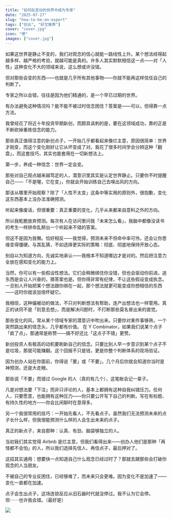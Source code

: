 ```yaml
---
title: "如何在变动的世界中成为专家"
date: "2025-07-27"
slug: "how-to-be-an-expert"
tags: ["创业", "好文推荐"]
cover: "cover.jpg"
icon: "😎"
images: ["cover.jpg"]
---
```

如果这世界是静止不变的，我们对观念的信心就能一路线性上升。某个想法经得起越多样、越严格的考验，就越可能是真的。许多人其实默默相信这一点——对「人性」这种变化不大的领域来说，这么想或许没错。



但对那些会变的东西——也就是几乎所有其他事物——你就不能再这样信任自己的判断了。



专家之所以会错，往往是因为他们精通的，是一个早已过期的世界。



有办法避免这种情况吗？能不能不被过时信念困住？答案是——可以，但得靠一点方法。



我曾经花了将近十年投资早期新创，而颇具讽刺的是，要在这领域成功，靠的正是不断砍掉重练信念的能力。



那些真正值得注意的新创点子，一开始几乎都看起来像烂主意，原因很简单：世界才刚变，而这个变化刚好让它从坏变成了对。我花了很多时间学会分辨这种「翻盘」，而这套技巧，其实也能套用在一切新想法上。



第一步，养成一种信念：世界一定会变。



那些对自己观点越来越笃定的人，潜意识里其实是认定世界静止。只要你不时提醒自己——「不是喔，它在变」，你就会开始训练自己去嗅出风的方向。



那该从哪里开始观察？除了「人性不太变」这条中等实用的原则外，很抱歉，变化这东西基本上没办法准确预测。



听起来像废话，但很重要：真正重要的变化，几乎从来都来自意料之外的方向。



所以我乾脆放弃预测。每次有人在访问里问我「未来怎么看」，我脑中都像没读书的考生一样拼命乱掰出一个听起来不错的答案。



但这不是因为我懒。恰好相反——我觉得，预测未来不但命中率可怜，还会让你思维变得僵硬。与其乱猜，不如选择更实际的策略：彻底、彻底地保持开放心态。



别自以为知道方向，先诚实地承认——我根本不知道哪边才是对的。然后把注意力全放在感知变化的能力上。



当然，你可以有一些假设性想法。它们会稍微绑住你没错，但也会驱动你前进。追东西是会让人兴奋的，猜答案也是。但你得非常有纪律，不让这些假设变成执念。
一旦别人开始把某个想法跟你绑在一起，那个想法就更可能变成你想相信的东西——这时你就该加倍怀疑它。



我相信，这种偏被动的做法，不只对判断想法有帮助，连产出想法也一样管用。真正的诀窍不是「刻意去想」，而是解决问题时，不打断那些莫名冒出来的直觉。



那些变化的风，常从某个领域专家的潜意识中吹出来。只要你对某件事够熟，一个突然跳出来的怪念头，几乎都有价值。
在 Y Combinator，如果我们说某个点子「疯了点」，那通常是称赞——搞不好还比「这点子不错」更赞。



新创投资人有极高的动机要刷新自己的信念。只要比别人早一步意识到某个点子不是垃圾，那就可能赚翻。这个回报不只是钱，更是你整个判断体系的现场验证。



因为创办人站在你面前，你得说「要」或「不要」，几个月后你就会知道你当时是神预测，还是大走眼。



那些说「不要」而错过 Google 的人（真的有几个），这笔帐会记一辈子。



凡是对想法要「下注」而非只评论的人，基本上都拥有这种自我纠错压力。任何人，只要愿意，也能拥有这种压力——你只要公开写下自己的判断。写在有标题、有持久性的地方——你会比闲聊时在意得多。



另一个我很常用的技巧：一开始先看人，不先看点子。虽然我们无法预测未来的点子长什么样，但我很能预测什么样的人会生出未来的点子。



真正的新点子，来自那种：认真、有劲、脑袋够独立的人。



当初我们其实觉得 Airbnb 是烂主意，但我们看得出来——创办人他们是那种「再怪都不会怕」的人，所以我们选择先信人、再信点子，最后押对了。



这招其实通用：想要快一点知道自己什么观念已经过时了？那就去跟那些会打破你观念的人当朋友。



不被自己的专业反困住，已经够难了，而未来只会更难。因为变化不是加速了——变化一直都在加速。



点子会生出点子，这场连锁反应从旧石器时代就没停过。我不认为它会停。
但⋯⋯也许我会错。（最好是）




![](https://prod-files-secure.s3.us-west-2.amazonaws.com/112d0858-5090-4d34-a606-b75eb8d65fd2/46476355-9cf3-4e99-9b7a-3531bc426380/1000202064.png?X-Amz-Algorithm=AWS4-HMAC-SHA256&X-Amz-Content-Sha256=UNSIGNED-PAYLOAD&X-Amz-Credential=ASIAZI2LB466XM7ECQNF%2F20250927%2Fus-west-2%2Fs3%2Faws4_request&X-Amz-Date=20250927T163351Z&X-Amz-Expires=3600&X-Amz-Security-Token=IQoJb3JpZ2luX2VjECAaCXVzLXdlc3QtMiJHMEUCIQDIcm2F8wtLWi25t0%2Bl3swiG%2BnEJRxRMgeIYojzrQ5UGwIgI8c4griVmRnTH895LMJ1PuKscxV3Z71ILWittljUGmgqiAQIqf%2F%2F%2F%2F%2F%2F%2F%2F%2F%2FARAAGgw2Mzc0MjMxODM4MDUiDOoZtqw%2FBgmS2z43sCrcA6VmrE1KbHvxNhD%2FH8bDVFsXvVfx4NXek4jHFXvwYvtyVvmuJiE%2FcoGyV%2Fz99f%2FSj%2BeX7J9UK2%2FSArizURgdyqlmRo8m%2FxULKnja3ExHs3vGVAjbUVwOXcdUvAwL0PApg5KWKOuppIY7VAO1NkKMngqFeAmtmYFEjGasOpANwLWeubUTtsjAF55psb1ie50RvfO5nKw6fLqoKJqW0uNhztwxsBvGWgZj7cn%2BPuHugB0q9bWk4rL%2FxiQMLoy2L7%2BFQ7u84VWEtt8mr9m4gwXut6jsFib8V%2F%2BjyE2Deayw0zEwk9SY5Rk4V58jGxRycI9aSV9n7u6SOfEyCX6yhVEInNe17aCrMy63nKdWw%2BZxSCKwHUyDrNVFGiPHma26CXbQNbG8XQVolA3N9HV2ZKOHJYi6XaIo0yWR51FiVEN7s%2BAtPktnorCmexcAPhpmVFtLeC97i7h852CCsN%2FEgn5EIw06vTxt%2FoLNhQjD%2BsCOJzz9n6N4tV6TBkC08lwz%2BK%2BS%2FcwvGu7L5YYhkUuKNX4y99xINLXSJnPBfXIvyE0qnBZVOGCixifgHvwi%2FsEkAjtYFyL8Y%2B0xh2toxWcTRb0c8nh0vJ1Nc96mCJiUWSATsxxXY1qEfxBX2uNI3KvxMPaD4MYGOqUBbv3bAz5yJ05wPe2%2FqCZq1o7afyWsfYrCU74wwi%2B9q0X4WFXTNUv6%2B1o0eA3MpHmEhfY3FzyN5sSrnGFnOq250QmIt3MgE80ygsvjTAP3luNkRazlITxS2hfzZK8L4vqqElYvnT17KyAhgLcp7RIQW%2BVbcOAECjUhtDg1Y5OS2p7f72POx9WSAaTpqPI9fJXRw6iz%2F15U9V9oq5m7BkvbKFLZjao6&X-Amz-Signature=0aabea47283790ec02a1e9a3947bb69b3e41bb84f783e70db6e30a213bc93195&X-Amz-SignedHeaders=host&x-amz-checksum-mode=ENABLED&x-id=GetObject)

